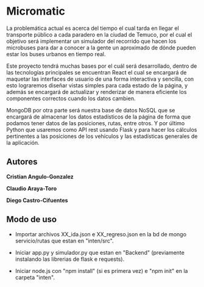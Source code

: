 # Micromatic

La problemática actual es acerca del tiempo el cual tarda en llegar el transporte 
público a cada paradero en la ciudad de Temuco, por el cual el objetivo será 
implementar un simulador del recorrido que hacen los microbuses para dar a conocer 
a la gente un aproximado de dónde pueden estar los buses urbanos en tiempo real.

Este proyecto tendrá muchas bases por el cuál será desarrollado, dentro de las 
tecnologías principales se encuentran React el cual se encargará de maquetar las 
interfaces de usuario de una forma interactiva y sencilla, con esto lograremos diseñar 
vistas simples para cada estado de la página, y además se encargará de actualizar y 
renderizar de manera eficiente los componentes correctos cuando los datos cambien. 

MongoDB por otra parte será nuestra base de datos NoSQL que se encargará de 
almacenar los datos estadísticos de la página de forma que podamos tener datos de 
las posiciones, rutas, entre otros. Y por último Python que usaremos como API rest 
usando Flask y para hacer los cálculos pertinentes a las posiciones de los vehículos y 
las estadísticas generales de la aplicación.

## Autores

**Cristian Angulo-Gonzalez**

**Claudio Araya-Toro**

**Diego Castro-Cifuentes**

## Modo de uso

- Importar archivos XX_ida.json e XX_regreso.json en la bd de mongo servicio/rutas que estan en "inten/src".

- Iniciar app.py y simulador.py que estan en "Backend" (previamente instalando las librerias de flask e requests).

- Iniciar node.js con "npm install" (si es primera vez) e "npm init" en la carpeta "inten".